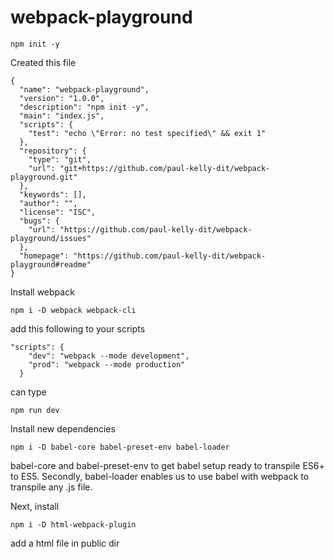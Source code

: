 # webpack-playground

```
npm init -y
```

Created this file

```
{
  "name": "webpack-playground",
  "version": "1.0.0",
  "description": "npm init -y",
  "main": "index.js",
  "scripts": {
    "test": "echo \"Error: no test specified\" && exit 1"
  },
  "repository": {
    "type": "git",
    "url": "git+https://github.com/paul-kelly-dit/webpack-playground.git"
  },
  "keywords": [],
  "author": "",
  "license": "ISC",
  "bugs": {
    "url": "https://github.com/paul-kelly-dit/webpack-playground/issues"
  },
  "homepage": "https://github.com/paul-kelly-dit/webpack-playground#readme"
}
```

Install webpack

```
npm i -D webpack webpack-cli
```

add this following to your scripts 

```
"scripts": {
    "dev": "webpack --mode development",
    "prod": "webpack --mode production"
  }
```

can type

```
npm run dev
```

Install new dependencies
```
npm i -D babel-core babel-preset-env babel-loader
```

babel-core and babel-preset-env to get babel setup ready to transpile ES6+ to ES5. Secondly, babel-loader enables us to use babel with webpack to transpile any .js file.

Next, install 
```
npm i -D html-webpack-plugin
```

add a html file in public dir

```html

```